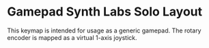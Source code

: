 # Gamepad Synth Labs Solo Layout

This keymap is intended for usage as a generic gamepad. The rotary encoder is mapped as a virtual 1-axis joystick.
